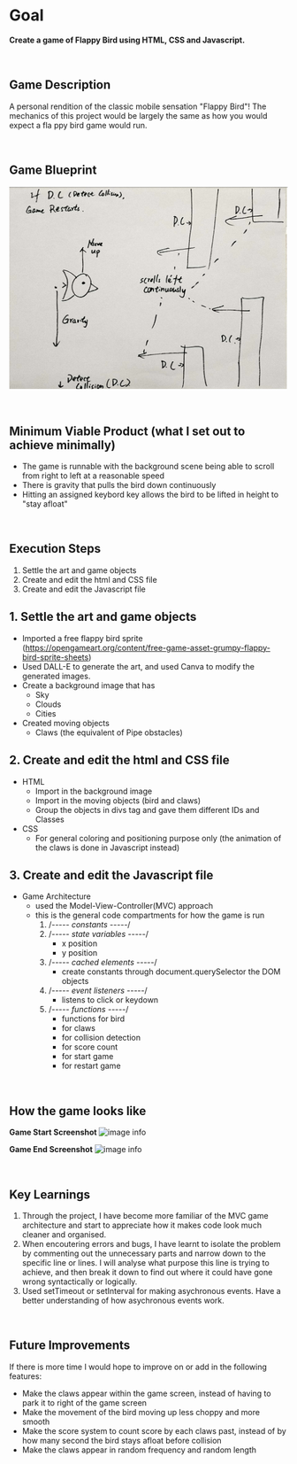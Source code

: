 # Goal 
**Create a game of Flappy Bird using HTML, CSS and Javascript.**

<br>

## Game Description 
A personal rendition of the classic mobile sensation "Flappy Bird"! The mechanics of this project would be largely the same as how you would expect a fla ppy bird game would run. 

<br>

## Game Blueprint
![image info](./flappy-bird/screenshots/Game%20Layout.png)

<br>

## Minimum Viable Product (what I set out to achieve minimally)
- The game is runnable with the background scene being able to scroll from right to left at a reasonable speed
- There is gravity that pulls the bird down continuously
- Hitting an assigned keybord key allows the bird to be lifted in height to "stay afloat"

<br>

## Execution Steps
1. Settle the art and game objects
2. Create and edit the html and CSS file
3. Create and edit the Javascript file

## 1. Settle the art and game objects
- Imported a free flappy bird sprite (https://opengameart.org/content/free-game-asset-grumpy-flappy-bird-sprite-sheets)
- Used DALL-E to generate the art, and used Canva to modify the generated images.
- Create a background image that has
    - Sky
    - Clouds
    - Cities
- Created moving objects
    - Claws (the equivalent of Pipe obstacles)

## 2. Create and edit the html and CSS file
- HTML
    - Import in the background image
    - Import in the moving objects (bird and claws)
    - Group the objects in divs tag and gave them different IDs and Classes
- CSS
    - For general coloring and positioning purpose only (the animation of the claws is done in Javascript instead)

## 3. Create and edit the Javascript file
- Game Architecture
    - used the Model-View-Controller(MVC) approach
    - this is the general code compartments for how the game is run
        1. /*----- constants -----*/
        2. /*----- state variables -----*/
            - x position 
            - y position
        3. /*----- cached elements  -----*/
            - create constants through document.querySelector the DOM objects
        4. /*----- event listeners -----*/
            - listens to click or keydown
        5. /*----- functions -----*/
            - functions for bird
            - for claws
            - for collision detection
            - for score count
            - for start game
            - for restart game

<br>

## How the game looks like
**Game Start Screenshot**
![image info](./flappy-bird/screenshots/GameStart%20Screen.png)

**Game End Screenshot**
![image info](./flappy-bird/screenshots/GameOver%20Screen.png)

<br>

## Key Learnings
1. Through the project, I have become more familiar of the MVC game architecture and start to appreciate how it makes code look much cleaner and organised.
2. When encoutering errors and bugs, I have learnt to isolate the problem by commenting out the unnecessary parts and narrow down to the specific line or lines. I will analyse what purpose this line is trying to achieve, and then break it down to find out where it could have gone wrong syntactically or logically.
3. Used setTimeout or setInterval for making asychronous events. Have a better understanding of how asychronous events work.

<br>

## Future Improvements
If there is more time I would hope to improve on or add in the following features:
- Make the claws appear within the game screen, instead of having to park it to right of the game screen
- Make the movement of the bird moving up less choppy and more smooth
- Make the score system to count score by each claws past, instead of by how many second the bird stays afloat before collision
- Make the claws appear in random frequency and random length





